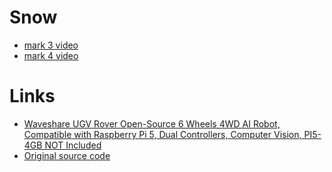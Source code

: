 # Snow
* [mark 3 video](https://youtu.be/qC5WNuGszUw)
* [mark 4 video](https://youtu.be/cyQ_-_T5reM)
# Links
* [Waveshare UGV Rover Open-Source 6 Wheels 4WD AI Robot, Compatible with Raspberry Pi 5, Dual Controllers, Computer Vision, PI5-4GB NOT Included ](https://www.amazon.com/dp/B0D2L1ST5X)
* [Original source code](https://github.com/waveshareteam/ugv_rpi)
